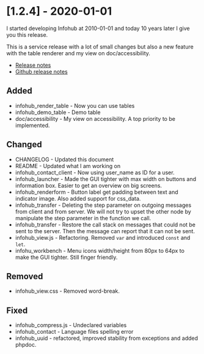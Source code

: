 # [1.2.4] - 2020-01-01
I started developing Infohub at 2010-01-01 and today 10 years later I give you this release.   

This is a service release with a lot of small changes but also a new feature with the table renderer and my view on doc/accessibility.

* [Release notes](main,release_v1v2v4)
* [Github release notes](https://github.com/peterlembke/infohub/releases/tag/v1.2.4)

## Added
- infohub_render_table - Now you can use tables
- infohub_demo_table - Demo table
- doc/accessibility - My view on accessibility. A top priority to be implemented.

## Changed
- CHANGELOG - Updated this document
- README - Updated what I am working on
- infohub_contact_client - Now using user_name as ID for a user.
- infohub_launcher - Made the GUI tighter with max width on buttons and information box. Easier to get an overview on big screens.
- infohub_renderform - Button label get padding between text and indicator image. Also added support for css_data.
- infohub_transfer - Deleting the step parameter on outgoing messages from client and from server. We will not try to upset the other node by manipulate the step parameter in the function we call.
- infohub_transfer - Restore the call stack on messages that could not be sent to the server. Then the message can report that it can not be sent.
- infohub_view.js - Refactoring. Removed `var` and introduced `const` and `let`.
- infohu_workbench - Menu icons width/height from 80px to 64px to make the GUI tighter. Still finger friendly.
 
## Removed
- infohub_view.css - Removed word-break.

## Fixed
- infohub_compress.js - Undeclared variables
- infohub_contact - Language files spelling error
- infohub_uuid - refactored, improved stability from exceptions and added phpdoc.
